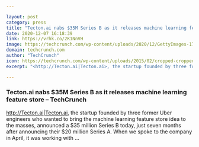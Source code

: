 ```yaml
---

layout: post
category: press
title: "Tecton.ai nabs $35M Series B as it releases machine learning feature store"
date: 2020-12-07 16:18:39
link: https://vrhk.co/2K1NnVH
image: https://techcrunch.com/wp-content/uploads/2020/12/GettyImages-172237409.jpg?w=533
domain: techcrunch.com
author: "TechCrunch"
icon: https://techcrunch.com/wp-content/uploads/2015/02/cropped-cropped-favicon-gradient.png?w=180
excerpt: "<http://Tecton.ai|Tecton.ai>, the startup founded by three former Uber engineers who wanted to bring the machine learning feature store idea to the masses, announced a $35 million Series B today, just seven months after announcing their $20 million Series A. When we spoke to the company in April, it was working with …"

---
```


### Tecton.ai nabs $35M Series B as it releases machine learning feature store – TechCrunch

<http://Tecton.ai|Tecton.ai>, the startup founded by three former Uber engineers who wanted to bring the machine learning feature store idea to the masses, announced a $35 million Series B today, just seven months after announcing their $20 million Series A. When we spoke to the company in April, it was working with …